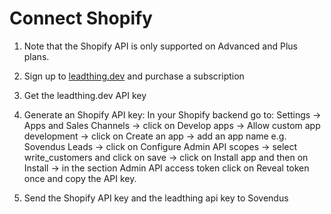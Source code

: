 # Connect Shopify

1. Note that the Shopify API is only supported on Advanced and Plus plans.

2. Sign up to [leadthing.dev](https://leadthing.dev) and purchase a subscription

3. Get the leadthing.dev API key

4. Generate an Shopify API key: In your Shopify backend go to: Settings → Apps and Sales Channels → click on Develop apps → Allow custom app development → click on Create an app → add an app name e.g. Sovendus Leads → click on Configure Admin API scopes → select write_customers and click on save → click on Install app and then on Install → in the section Admin API access token click on Reveal token once and copy the API key.

5. Send the Shopify API key and the leadthing api key to Sovendus